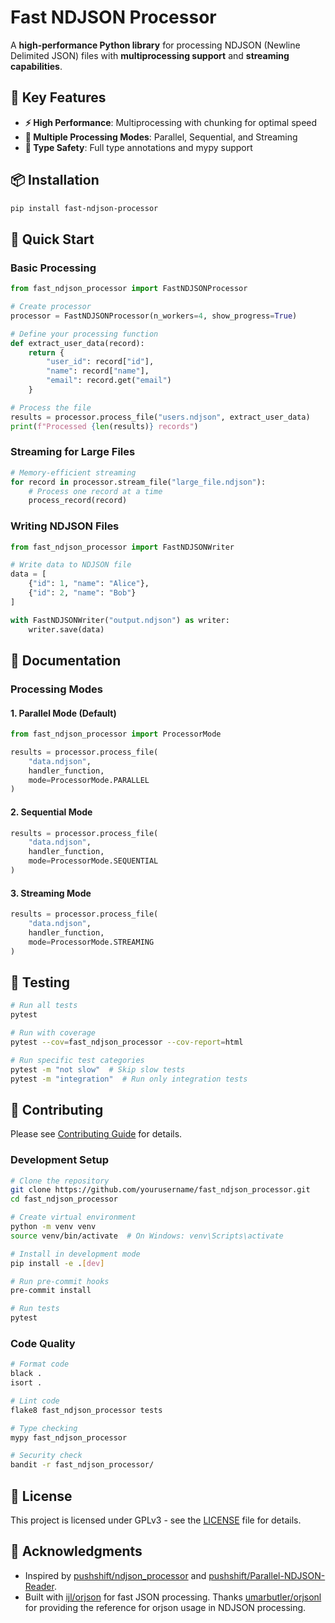 # Fast NDJSON Processor

A **high-performance Python library** for processing NDJSON (Newline Delimited JSON) files with **multiprocessing support** and **streaming capabilities**.

## 🚀 **Key Features**

- **⚡ High Performance**: Multiprocessing with chunking for optimal speed
- **🔄 Multiple Processing Modes**: Parallel, Sequential, and Streaming
- **📝 Type Safety**: Full type annotations and mypy support

## 📦 **Installation**

```bash
pip install fast-ndjson-processor
```

## 🎯 **Quick Start**

### Basic Processing

```python
from fast_ndjson_processor import FastNDJSONProcessor

# Create processor
processor = FastNDJSONProcessor(n_workers=4, show_progress=True)

# Define your processing function
def extract_user_data(record):
    return {
        "user_id": record["id"],
        "name": record["name"],
        "email": record.get("email")
    }

# Process the file
results = processor.process_file("users.ndjson", extract_user_data)
print(f"Processed {len(results)} records")
```

### Streaming for Large Files

```python
# Memory-efficient streaming
for record in processor.stream_file("large_file.ndjson"):
    # Process one record at a time
    process_record(record)
```

### Writing NDJSON Files

```python
from fast_ndjson_processor import FastNDJSONWriter

# Write data to NDJSON file
data = [
    {"id": 1, "name": "Alice"},
    {"id": 2, "name": "Bob"}
]

with FastNDJSONWriter("output.ndjson") as writer:
    writer.save(data)
```

## 📖 **Documentation**

### Processing Modes

#### 1. Parallel Mode (Default)
```python
from fast_ndjson_processor import ProcessorMode

results = processor.process_file(
    "data.ndjson", 
    handler_function, 
    mode=ProcessorMode.PARALLEL
)
```

#### 2. Sequential Mode
```python
results = processor.process_file(
    "data.ndjson", 
    handler_function, 
    mode=ProcessorMode.SEQUENTIAL
)
```

#### 3. Streaming Mode
```python
results = processor.process_file(
    "data.ndjson", 
    handler_function, 
    mode=ProcessorMode.STREAMING
)
```

## 🧪 **Testing**

```bash
# Run all tests
pytest

# Run with coverage
pytest --cov=fast_ndjson_processor --cov-report=html

# Run specific test categories
pytest -m "not slow"  # Skip slow tests
pytest -m "integration"  # Run only integration tests
```

## 🤝 **Contributing**

Please see [Contributing Guide](CONTRIBUTING.md) for details.

### Development Setup

```bash
# Clone the repository
git clone https://github.com/yourusername/fast_ndjson_processor.git
cd fast_ndjson_processor

# Create virtual environment
python -m venv venv
source venv/bin/activate  # On Windows: venv\Scripts\activate

# Install in development mode
pip install -e .[dev]

# Run pre-commit hooks
pre-commit install

# Run tests
pytest
```

### Code Quality

```bash
# Format code
black .
isort .

# Lint code
flake8 fast_ndjson_processor tests

# Type checking
mypy fast_ndjson_processor

# Security check
bandit -r fast_ndjson_processor/
```

## 📄 **License**

This project is licensed under GPLv3 - see the [LICENSE](LICENSE) file for details.

## 🙏 **Acknowledgments**

- Inspired by [pushshift/ndjson_processor](https://github.com/pushshift/ndjson_processor) and [pushshift/Parallel-NDJSON-Reader](https://github.com/pushshift/Parallel-NDJSON-Reader).
- Built with [ijl/orjson](https://github.com/ijl/orjson) for fast JSON processing. Thanks [umarbutler/orjsonl](https://github.com/umarbutler/orjsonl) for providing the reference for orjson usage in NDJSON processing.

